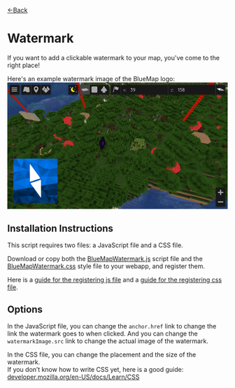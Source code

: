 [←Back](..)

# Watermark
If you want to add a clickable watermark to your map, you've come to the right place!

Here's an example watermark image of the BlueMap logo:
![image](example.png)


## Installation Instructions
This script requires two files: a JavaScript file and a CSS file.

Download or copy both the [BlueMapWatermark.js](BlueMapWatermark.js) script file
and the [BlueMapWatermark.css](BlueMapWatermark.css) style file to your webapp, and register them.

Here is a [guide for the registering js file](https://bluemap.bluecolored.de/community/Customisation.html#webapp-script-addons)
and a [guide for the registering css file](https://bluemap.bluecolored.de/community/Customisation.html#theme-and-look).

## Options
In the JavaScript file, you can change the `anchor.href` link to change the link the watermark goes to when clicked.
And you can change the `watermarkImage.src` link to change the actual image of the watermark.

In the CSS file, you can change the placement and the size of the watermark.  
If you don’t know how to write CSS yet, here is a good guide: [developer.mozilla.org/en-US/docs/Learn/CSS](https://developer.mozilla.org/en-US/docs/Learn/CSS)
